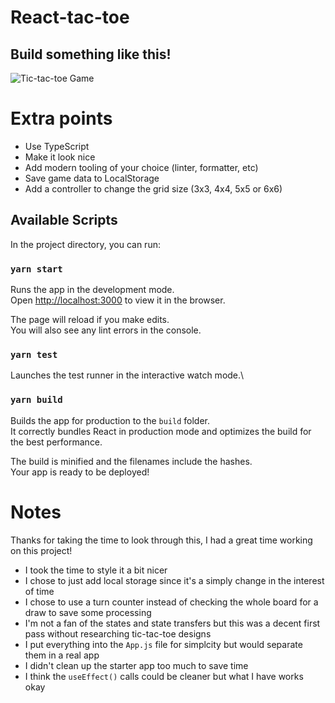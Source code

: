 # React-tac-toe

## Build something like this!
![Tic-tac-toe Game](https://github.com/grain-team/tic-tac-toe/blob/master/objective.png?raw=true)

# Extra points
- Use TypeScript
- Make it look nice
- Add modern tooling of your choice (linter, formatter, etc)
- Save game data to LocalStorage
- Add a controller to change the grid size (3x3, 4x4, 5x5 or 6x6)

## Available Scripts

In the project directory, you can run:

### `yarn start`

Runs the app in the development mode.\
Open [http://localhost:3000](http://localhost:3000) to view it in the browser.

The page will reload if you make edits.\
You will also see any lint errors in the console.

### `yarn test`

Launches the test runner in the interactive watch mode.\

### `yarn build`

Builds the app for production to the `build` folder.\
It correctly bundles React in production mode and optimizes the build for the best performance.

The build is minified and the filenames include the hashes.\
Your app is ready to be deployed!

# Notes

Thanks for taking the time to look through this, I had a great time working on this project!

- I took the time to style it a bit nicer
- I chose to just add local storage since it's a simply change in the interest of time
- I chose to use a turn counter instead of checking the whole board for a draw to save some processing
- I'm not a fan of the states and state transfers but this was a decent first pass without researching tic-tac-toe designs
- I put everything into the `App.js` file for simplcity but would separate them in a real app
- I didn't clean up the starter app too much to save time
- I think the `useEffect()` calls could be cleaner but what I have works okay
